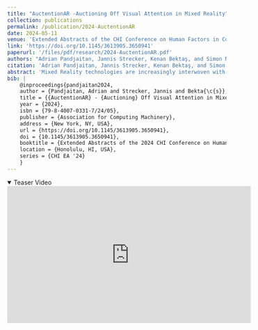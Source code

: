 ```yaml
---
title: "AuctentionAR -Auctioning Off Visual Attention in Mixed Reality"
collection: publications
permalink: /publication/2024-AuctentionAR
date: 2024-05-11
venue: 'Extended Abstracts of the CHI Conference on Human Factors in Computing Systems (CHI EA ’24)'
link: 'https://doi.org/10.1145/3613905.3650941' 
paperurl: '/files/pdf/research/2024-AuctentionAR.pdf'
authors: "Adrian Pandjaitan, Jannis Strecker, Kenan Bektaş, and Simon Mayer"
citation: 'Adrian Pandjaitan, Jannis Strecker, Kenan Bektaş, and Simon Mayer. 2024. AuctentionAR - Auctioning Off Visual Attention in Mixed Reality. In Extended Abstracts of the CHI Conference on Human Factors in Computing Systems (CHI EA ’24), May 11–16, 2024, Honolulu, HI, USA. ACM, New York, NY, USA, 6 pages. https://doi.org/10.1145/3613905.3650941'
abstract: 'Mixed Reality technologies are increasingly interwoven with our everyday lives. A variety of powerful Head Mounted Displays have recently entered consumer electronics markets, and more are under development, opening new dimensions for spatial computing. This development will likely not stop at the advertising industry either, as first forays into this area have already been made. We present AuctentionAR which allows users to sell off their visual attention to interested parties. It consists of a HoloLens 2, a remote server executing the auctioning logic, the YOLOv7 model for image recognition of products which may induce an advertising intent, and several bidders interested in advertising their products. As this system comes with substantial privacy implications, we discuss what needs to be considered in future implementation so as to make this system a basis for a privacy preserving MR advertising future.'
bib: | 
    @inproceedings{pandjaitan2024,
    author = {Pandjaitan, Adrian and Strecker, Jannis and Bekta{\c{s}}, Kenan and Mayer, Simon},
    title = {{AuctentionAR} - {Auctioning} Off Visual Attention in Mixed Reality},
    year = {2024},
    isbn = {79-8-4007-0331-7/24/05},
    publisher = {Association for Computing Machinery},
    address = {New York, NY, USA},
    url = {https://doi.org/10.1145/3613905.3650941},
    doi = {10.1145/3613905.3650941},
    booktitle = {Extended Abstracts of the 2024 CHI Conference on Human Factors in Computing Systems},
    location = {Honolulu, HI, USA},
    series = {CHI EA '24}
    }
---
```


<details open><summary><i class="fa fa-fw fa-film fa-info-color" aria-hidden="true"></i> Teaser Video</summary>
<div class="video-container">
<iframe width="560" height="315" src="https://www.youtube-nocookie.com/embed/oT0qZ1pBAGk?si=hyykNTbkHxRanvaa" title="YouTube video player" frameborder="0" allow="accelerometer; autoplay; clipboard-write; encrypted-media; gyroscope; picture-in-picture; web-share" referrerpolicy="strict-origin-when-cross-origin" allowfullscreen></iframe>
</div>
 </details>
